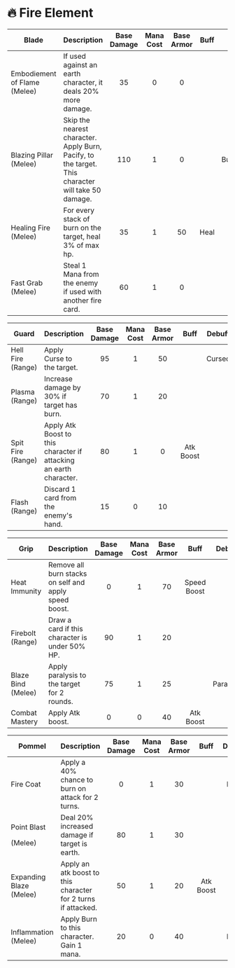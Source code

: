 # 🔥 Fire Element

| **Blade**                    | **Description**                                                                                    | **Base Damage** | **Mana Cost** | **Base Armor** | **Buff** |  **Debuff** |
| ---------------------------- | -------------------------------------------------------------------------------------------------- | :-------------: | :-----------: | :------------: | :------: | :---------: |
| Embodiement of Flame (Melee) | If used against an earth character, it deals 20% more damage.                                      |        35       |       0       |        0       |          |             |
| Blazing Pillar (Melee)       | Skip the nearest character. Apply Burn, Pacify, to the target. This character will take 50 damage. |       110       |       1       |        0       |          | Burn,Pacify |
| Healing Fire (Melee)         | For every stack of burn on the target, heal 3% of max hp.                                          |        35       |       1       |       50       |   Heal   |             |
| Fast Grab (Melee)            | Steal 1 Mana from the enemy if used with another fire card.                                        |        60       |       1       |        0       |          |             |

| **Guard**         | **Description**                                                    | **Base Damage** | **Mana Cost** | **Base Armor** |  **Buff** | **Debuff** |
| ----------------- | ------------------------------------------------------------------ | :-------------: | :-----------: | :------------: | :-------: | :--------: |
| Hell Fire (Range) | Apply Curse to the target.                                         |        95       |       1       |       50       |           |   Cursed   |
| Plasma (Range)    | Increase damage by 30% if target has burn.                         |        70       |       1       |       20       |           |            |
| Spit Fire (Range) | Apply Atk Boost to this character if attacking an earth character. |        80       |       1       |        0       | Atk Boost |            |
| Flash (Range)     | Discard 1 card from the enemy's hand.                              |        15       |       0       |       10       |           |            |

| **Grip**           | **Description**                                       | **Base Damage** | **Mana Cost** | **Base Armor** |   **Buff**  | **Debuff** |
| ------------------ | ----------------------------------------------------- | :-------------: | :-----------: | :------------: | :---------: | :--------: |
| Heat Immunity      | Remove all burn stacks on self and apply speed boost. |        0        |       1       |       70       | Speed Boost |            |
| Firebolt (Range)   | Draw a card if this character is under 50% HP.        |        90       |       1       |       20       |             |            |
| Blaze Bind (Melee) | Apply paralysis to the target for 2 rounds.           |        75       |       1       |       25       |             |  Paralysis |
| Combat Mastery     | Apply Atk boost.                                      |        0        |       0       |       40       |  Atk Boost  |            |

| **Pommel**                       | **Description**                                               | **Base Damage** | **Mana Cost** | **Base Armor** |  **Buff** | **Debuff** |
| -------------------------------- | ------------------------------------------------------------- | :-------------: | :-----------: | :------------: | :-------: | :--------: |
| Fire Coat                        | Apply a 40% chance to burn on attack for 2 turns.             |        0        |       1       |       30       |           |    Burn    |
| <p>Point Blast</p><p>(Melee)</p> | Deal 20% increased damage if target is earth.                 |        80       |       1       |       30       |           |            |
| Expanding Blaze (Melee)          | Apply an atk boost to this character for 2 turns if attacked. |        50       |       1       |       20       | Atk Boost |            |
| Inflammation (Melee)             | Apply Burn to this character. Gain 1 mana.                    |        20       |       0       |       40       |           |    Burn    |
